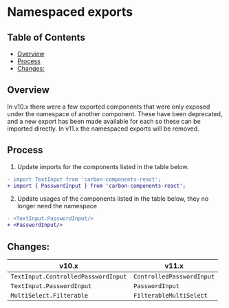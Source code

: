 # Namespaced exports

<!-- START doctoc generated TOC please keep comment here to allow auto update -->
<!-- DON'T EDIT THIS SECTION, INSTEAD RE-RUN doctoc TO UPDATE -->

## Table of Contents

- [Overview](#overview)
- [Process](#process)
- [Changes:](#changes)

<!-- END doctoc generated TOC please keep comment here to allow auto update -->

## Overview

In v10.x there were a few exported components that were only exposed under the
namespace of another component. These have been deprecated, and a new export has
been made available for each so these can be imported directly. In v11.x the
namespaced exports will be removed.

## Process

1. Update imports for the components listed in the table below.

```diff
- import TextInput from 'carbon-components-react';
+ import { PasswordInput } from 'carbon-components-react';
```

2. Update usages of the components listed in the table below, they no longer
   need the namespace

```diff
- <TextInput.PasswordInput/>
+ <PasswordInput/>
```

## Changes:

| v10.x                               | v11.x                     |
| ----------------------------------- | ------------------------- |
| `TextInput.ControlledPasswordInput` | `ControlledPasswordInput` |
| `TextInput.PasswordInput`           | `PasswordInput`           |
| `MultiSelect.Filterable`            | `FilterableMultiSelect`   |
